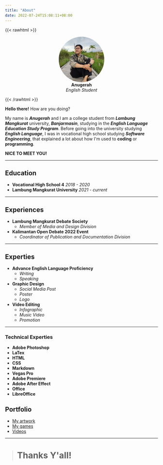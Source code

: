 ```yaml
---
title: "About"
date: 2022-07-24T15:08:11+08:00
---
```



{{< rawhtml >}}
<figure style="display: block;
  margin-left: auto;
  margin-right: auto;">
<img src="bad.jpeg" style="  
  width: 150px;
  height: 150px;
  object-fit: cover;
  border-radius: 50%;display: block;
  margin-left: auto;
  margin-right: auto;">
  <figcaption style="text-align: center;"><b>Anugerah</b><figcaption>
  <figcaption style="text-align: center;"><i>English Student</i><figcaption>
  </figure>
{{< /rawhtml >}}

**Hello there!** How are you doing? 


My name is ***Anugerah*** and I am a college student from ***Lambung Mangkurat*** university, ***Banjarmasin***, studying in the ***English Language Education Study Program***. Before going into the university studying ***English Language***, I was in vocational high school studying ***Software Engineering***, that explained a lot about how I'm used to **coding** or **programming**. 

**NICE TO MEET YOU!**


---

## Education
+ **Vocational High School 4** *2018 - 2020*
+ **Lambung Mangkurat University** *2021 - current*

---
## Experiences
+ **Lambung Mangkurat Debate Society**
  + *Member of Media and Design Division*
+ **Kalimantan Open Debate 2022 Event**
  + *Coordinator of Publication and Documentation Division*

---
## Experties
- **Advance English Language Proficiency**
  - *Writing*
  - *Speaking*
- **Graphic Design**
  - *Social Media Post*
  - *Poster*
  - *Logo*
- **Video Editing**
  - *Infographic*
  - *Music Video*
  - *Promotion*

---
### Technical Experties
- **Adobe Photoshop**
- **LaTex**
- **HTML**
- **CSS**
- **Markdown**
- **Vegas Pro** 
- **Adobe Premiere**
- **Adobe After Effect**
- **Office**
- **LibreOffice**

## Portfolio
- [My artwork](https://www.instagram.com/brflook/)
- [My games](https://dandeliongaames.itch.io/)
- [Videos](https://www.youtube.com/c/CrunchyPie)
---
> # Thanks Y'all!